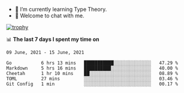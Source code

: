<!--
### Hi there 👋

- 🤔 I was learning formal verification with Coq formally, but want to **build things** now.
- 😬 I am broadly interested in **computer systems** and **programming languages** (just a beginner 🥺).
- 🤩 (I hope I can) code for fun!

<img src="https://github-readme-stats.vercel.app/api?username=xxchan&show_icons=true&icon_color=0366d6&text_color=24292e&bg_color=ffffff&hide_title=true" />

---
-->


- 🌱 I’m currently learning Type Theory.
- 💬 Welcome to chat with me.


[![trophy](https://github-profile-trophy.vercel.app/?username=xxchan&theme=flat)](https://github.com/xxchan)


📊 **The last 7 days I spent my time on** 

<!--START_SECTION:waka-->
```text
09 June, 2021 - 15 June, 2021

Go           6 hrs 13 mins   ███████████░░░░░░░░░░░░░░   47.29 % 
Markdown     5 hrs 16 mins   ██████████░░░░░░░░░░░░░░░   40.00 % 
Cheetah      1 hr 10 mins    ██░░░░░░░░░░░░░░░░░░░░░░░   08.89 % 
TOML         27 mins         ░░░░░░░░░░░░░░░░░░░░░░░░░   03.46 % 
Git Config   1 min           ░░░░░░░░░░░░░░░░░░░░░░░░░   00.17 %
```
<!--END_SECTION:waka-->

<!--
**xxchan/xxchan** is a ✨ _special_ ✨ repository because its `README.md` (this file) appears on your GitHub profile.

Here are some ideas to get you started:

- 🔭 I’m currently working on ...
- 🌱 I’m currently learning ...
- 👯 I’m looking to collaborate on ...
- 🤔 I’m looking for help with ...
- 💬 Ask me about ...
- 📫 How to reach me: ...
- 😄 Pronouns: ...
- ⚡ Fun fact: ...
-->
